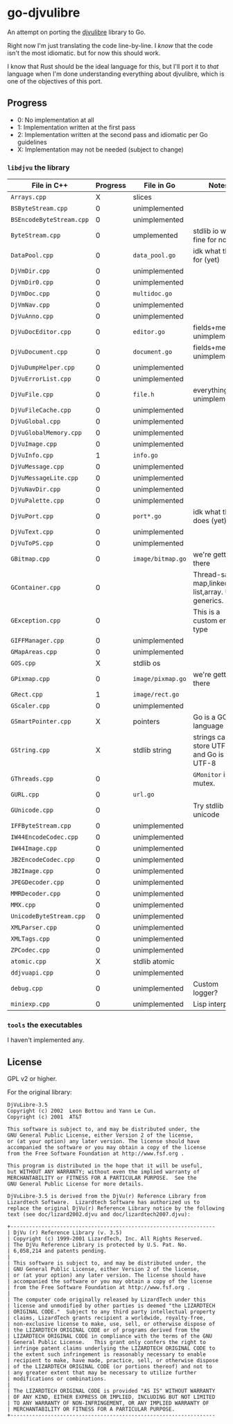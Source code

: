 # go-djvulibre

An attempt on porting the [djvulibre](https://github.com/traycold/djvulibre/) library to Go.

Right now I'm just translating the code line-by-line.
I *know* that the code isn't the most idiomatic.
but for now this should work.

I know that Rust should be the ideal language for this,
but I'll port it to *that* language
when I'm done understanding everything about djvulibre,
which is one of the objectives of this port.

## Progress

- 0: No implementation at all
- 1: Implementation written at the first pass
- 2: Implementation written at the second pass and idiomatic per Go guidelines
- X: Implementation may not be needed (subject to change)

### `libdjvu` the library

| File in C++ | Progress | File in Go | Notes |
| --- | --- | --- | --- |
| `Arrays.cpp` | X | slices |
| `BSByteStream.cpp` | 0 | unimplemented |
| `BSEncodeByteStream.cpp` | 0 | unimplemented |
| `ByteStream.cpp` | 0 | umplemented | stdlib io works fine for now |
| `DataPool.cpp` | 0 | `data_pool.go` | idk what this is for (yet) |
| `DjVmDir.cpp` | 0 | unimplemented |
| `DjVmDir0.cpp` | 0 | unimplemented |
| `DjVmDoc.cpp` | 0 | `multidoc.go` |
| `DjVmNav.cpp` | 0 | unimplemented |
| `DjVuAnno.cpp` | 0 | unimplemented |
| `DjVuDocEditor.cpp` | 0 | `editor.go` | fields+methods unimplemented |
| `DjVuDocument.cpp` | 0 | `document.go` | fields+methods unimplemented |
| `DjVuDumpHelper.cpp` | 0 | unimplemented |
| `DjVuErrorList.cpp` | 0 | unimplemented |
| `DjVuFile.cpp` | 0 | `file.h` | everything unimplemented |
| `DjVuFileCache.cpp` | 0 | unimplemented |
| `DjVuGlobal.cpp` | 0 | unimplemented |
| `DjVuGlobalMemory.cpp` | 0 | unimplemented |
| `DjVuImage.cpp` | 0 | unimplemented |
| `DjVuInfo.cpp` | 1 | `info.go` |
| `DjVuMessage.cpp` | 0 | unimplemented |
| `DjVuMessageLite.cpp` | 0 | unimplemented |
| `DjVuNavDir.cpp` | 0 | unimplemented |
| `DjVuPalette.cpp` | 0 | unimplemented |
| `DjVuPort.cpp` | 0 | `port*.go` | idk what this does (yet) |
| `DjVuText.cpp` | 0 | unimplemented |
| `DjVuToPS.cpp` | 0 | unimplemented |
| `GBitmap.cpp` | 0 | `image/bitmap.go` | we're getting there |
| `GContainer.cpp` | 0 | | Thread-safe map,linked-list,array. Use generics. |
| `GException.cpp` | 0 | | This is a custom error type |
| `GIFFManager.cpp` | 0 | unimplemented |
| `GMapAreas.cpp` | 0 | unimplemented |
| `GOS.cpp` | X | stdlib os |
| `GPixmap.cpp` | 0 | `image/pixmap.go` | we're getting there |
| `GRect.cpp` | 1 | `image/rect.go` |
| `GScaler.cpp` | 0 | unimplemented |
| `GSmartPointer.cpp` | X | pointers | Go is a GC language |
| `GString.cpp` | X | stdlib string | strings can store UTF-8 and Go is in UTF-8 |
| `GThreads.cpp` | 0 | | `GMonitor` is a mutex.
| `GURL.cpp` | 0 | `url.go` |
| `GUnicode.cpp` | 0 | | Try stdlib unicode |
| `IFFByteStream.cpp` | 0 | unimplemented |
| `IW44EncodeCodec.cpp` | 0 | unimplemented |
| `IW44Image.cpp` | 0 | unimplemented |
| `JB2EncodeCodec.cpp` | 0 | unimplemented |
| `JB2Image.cpp` | 0 | unimplemented |
| `JPEGDecoder.cpp` | 0 | unimplemented |
| `MMRDecoder.cpp` | 0 | unimplemented |
| `MMX.cpp` | 0 | unimplemented |
| `UnicodeByteStream.cpp` | 0 | unimplemented |
| `XMLParser.cpp` | 0 | unimplemented |
| `XMLTags.cpp` | 0 | unimplemented |
| `ZPCodec.cpp` | 0 | unimplemented |
| `atomic.cpp` | X | stdlib atomic |
| `ddjvuapi.cpp` | 0 | unimplemented |
| `debug.cpp` | 0 | unimplemented | Custom logger? |
| `miniexp.cpp` | 0 | unimplemented | Lisp interpreter |

### `tools` the executables

I haven't implemented any.

## License

GPL v2 or higher.

For the original library:

```none
DjVuLibre-3.5
Copyright (c) 2002  Leon Bottou and Yann Le Cun.
Copyright (c) 2001  AT&T

This software is subject to, and may be distributed under, the
GNU General Public License, either Version 2 of the license,
or (at your option) any later version. The license should have
accompanied the software or you may obtain a copy of the license
from the Free Software Foundation at http://www.fsf.org .

This program is distributed in the hope that it will be useful,
but WITHOUT ANY WARRANTY; without even the implied warranty of
MERCHANTABILITY or FITNESS FOR A PARTICULAR PURPOSE.  See the
GNU General Public License for more details.

DjVuLibre-3.5 is derived from the DjVu(r) Reference Library from
Lizardtech Software.  Lizardtech Software has authorized us to
replace the original DjVu(r) Reference Library notice by the following
text (see doc/lizard2002.djvu and doc/lizardtech2007.djvu):

+------------------------------------------------------------------
| DjVu (r) Reference Library (v. 3.5)
| Copyright (c) 1999-2001 LizardTech, Inc. All Rights Reserved.
| The DjVu Reference Library is protected by U.S. Pat. No.
| 6,058,214 and patents pending.
|
| This software is subject to, and may be distributed under, the
| GNU General Public License, either Version 2 of the license,
| or (at your option) any later version. The license should have
| accompanied the software or you may obtain a copy of the license
| from the Free Software Foundation at http://www.fsf.org .
|
| The computer code originally released by LizardTech under this
| license and unmodified by other parties is deemed "the LIZARDTECH
| ORIGINAL CODE."  Subject to any third party intellectual property
| claims, LizardTech grants recipient a worldwide, royalty-free, 
| non-exclusive license to make, use, sell, or otherwise dispose of 
| the LIZARDTECH ORIGINAL CODE or of programs derived from the 
| LIZARDTECH ORIGINAL CODE in compliance with the terms of the GNU 
| General Public License.   This grant only confers the right to 
| infringe patent claims underlying the LIZARDTECH ORIGINAL CODE to 
| the extent such infringement is reasonably necessary to enable 
| recipient to make, have made, practice, sell, or otherwise dispose 
| of the LIZARDTECH ORIGINAL CODE (or portions thereof) and not to 
| any greater extent that may be necessary to utilize further 
| modifications or combinations.
|
| The LIZARDTECH ORIGINAL CODE is provided "AS IS" WITHOUT WARRANTY
| OF ANY KIND, EITHER EXPRESS OR IMPLIED, INCLUDING BUT NOT LIMITED
| TO ANY WARRANTY OF NON-INFRINGEMENT, OR ANY IMPLIED WARRANTY OF
| MERCHANTABILITY OR FITNESS FOR A PARTICULAR PURPOSE.
+------------------------------------------------------------------
```
